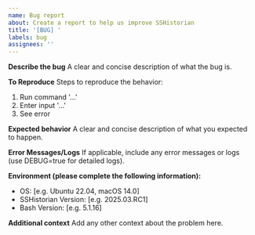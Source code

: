 ```yaml
---
name: Bug report
about: Create a report to help us improve SSHistorian
title: '[BUG] '
labels: bug
assignees: ''
---
```


**Describe the bug**
A clear and concise description of what the bug is.

**To Reproduce**
Steps to reproduce the behavior:
1. Run command '...'
2. Enter input '...'
3. See error

**Expected behavior**
A clear and concise description of what you expected to happen.

**Error Messages/Logs**
If applicable, include any error messages or logs (use DEBUG=true for detailed logs).

**Environment (please complete the following information):**
- OS: [e.g. Ubuntu 22.04, macOS 14.0]
- SSHistorian Version: [e.g. 2025.03.RC1]
- Bash Version: [e.g. 5.1.16]

**Additional context**
Add any other context about the problem here.